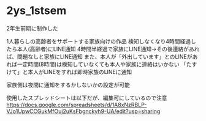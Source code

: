 # 2ys_1stsem

2年生前期に制作した

1人暮らしの高齢者をサポートする家族向けの作品
検知しなくなり4時間経過したら本人(高齢者)にLINE通知
4時間半経過で家族にLINE通知→その後連絡があれば、問題なしと家族にLINE通知
また、本人が「外出しています」とのLINEがあれば一定時間(8時間)は検知していなくても本人や家族に連絡はいかない
「たすけて」と本人がLINEをすれば即時家族のLINEに通知

家族側は夜間に通知をするかしないかの設定が可能

使用したスプレッドシートは以下だが、編集可にしているので注意
https://docs.google.com/spreadsheets/d/1A8xNzRBLP-VJo1UpwCCGukMfOuj2uKsFbgnckyh9-UA/edit?usp=sharing
